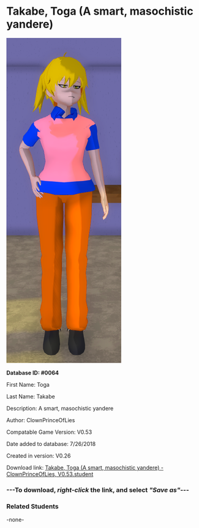 # Takabe, Toga (A smart, masochistic yandere)

<img src="../../Files/Images/Takabe, Toga (A smart, masochistic yandere).png" title="Takabe, Toga (A smart, masochistic yandere) - ClownPrinceOfLies, V0.53">

**Database ID: #0064**

First Name: Toga

Last Name: Takabe

Description: A smart, masochistic yandere

Author: ClownPrinceOfLies

Compatable Game Version: V0.53

Date added to database: 7/26/2018

Created in version: V0.26

Download link: <a href="https://raw.githubusercontent.com/Arbiter1223/Daigaku-Gurashi-Custom-Students/master/Files/Student%20Files/Takabe%2C%20Toga%20(A%20smart%2C%20masochistic%20yandere)%20-%20ClownPrinceOfLies%2C%20V0.53.student">Takabe, Toga (A smart, masochistic yandere) - ClownPrinceOfLies, V0.53.student</a>

### ---**To download, _right-click_ the link, and select _"Save as"_**---

### Related Students

-none-
